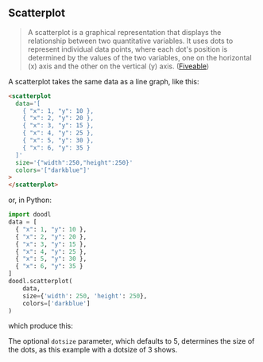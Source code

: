 ## Scatterplot

> A scatterplot is a graphical representation that displays the
> relationship between two quantitative variables. It uses dots to
> represent individual data points, where each dot's position is
> determined by the values of the two variables, one on the horizontal
> (x) axis and the other on the vertical (y) axis.
([Fiveable](https://library.fiveable.me/key-terms/ap-stats/scatterplot))

A scatterplot takes the same data as a line graph, like this:

```html
<scatterplot
  data='[
    { "x": 1, "y": 10 }, 
    { "x": 2, "y": 20 },
    { "x": 3, "y": 15 },
    { "x": 4, "y": 25 },
    { "x": 5, "y": 30 },
    { "x": 6, "y": 35 }
  ]'
  size='{"width":250,"height":250}'
  colors='["darkblue"]'
>
</scatterplot>
```

or, in Python:

```python
import doodl
data = [
  { "x": 1, "y": 10 }, 
  { "x": 2, "y": 20 },
  { "x": 3, "y": 15 },
  { "x": 4, "y": 25 },
  { "x": 5, "y": 30 },
  { "x": 6, "y": 35 }
]
doodl.scatterplot(
    data,
    size={'width': 250, 'height': 250},
    colors=['darkblue']
)
```

which produce this:

<span class="chart-container" id="scatterplot_0"></span>

The optional `dotsize` parameter, which defaults to 5, determines the
size of the dots, as this example with a dotsize of 3 shows.

<span class="chart-container" id="scatterplot_1"></span>

<script>
 setTimeout(() => {
  Promise.resolve().then(() => {
    Doodl.scatterplot('#scatterplot_0',
[
  { "x": 1, "y": 10 }, 
  { "x": 2, "y": 20 },
  { "x": 3, "y": 15 },
  { "x": 4, "y": 25 },
  { "x": 5, "y": 30 },
  { "x": 6, "y": 35 }
],
   {"width":250,"height":250},
    {},
    ['darkblue'],
    false,
    5
  );
    Doodl.scatterplot('#scatterplot_1',
[
  { "x": 1, "y": 10 }, 
  { "x": 2, "y": 20 },
  { "x": 3, "y": 15 },
  { "x": 4, "y": 25 },
  { "x": 5, "y": 30 },
  { "x": 6, "y": 35 }
],
   {"width":250,"height":250},
    {},
    ['darkblue'],
    false,
    3
  );
  }
)
}, 1000);

</script>

